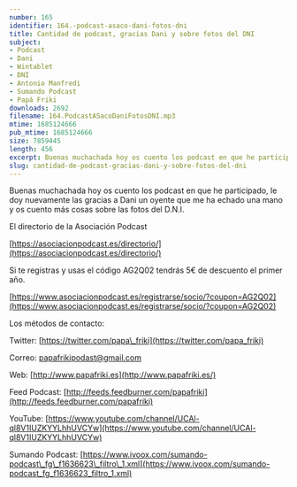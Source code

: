 ```yaml
---
number: 165
identifier: 164.-podcast-asaco-dani-fotos-dni
title: Cantidad de podcast, gracias Dani y sobre fotos del DNI
subject:
- Podcast
- Dani
- Wintablet
- DNI
- Antonio Manfredi
- Sumando Podcast
- Papá Friki
downloads: 2692
filename: 164.PodcastASacoDaniFotosDNI.mp3
mtime: 1685124666
pub_mtime: 1685124666
size: 7859445
length: 456
excerpt: Buenas muchachada hoy os cuento los podcast en que he participado, le doy nuevamente las gracias a Dani un oyente que me ha echado una mano y os cuento mas cosas sobre las fotos del D.N.I.
slug: cantidad-de-podcast-gracias-dani-y-sobre-fotos-del-dni
---
```

Buenas muchachada hoy os cuento los podcast en que he participado, le doy nuevamente las gracias a Dani un oyente que me ha echado una mano y os cuento más cosas sobre las fotos del D.N.I.

El directorio de la Asociación Podcast

[https://asociacionpodcast.es/directorio/](https://asociacionpodcast.es/directorio/)

Si te registras y usas el código AG2Q02 tendrás 5€ de descuento el primer año.

[https://www.asociacionpodcast.es/registrarse/socio/?coupon=AG2Q02](https://www.asociacionpodcast.es/registrarse/socio/?coupon=AG2Q02)

Los métodos de contacto:

Twitter: [https://twitter.com/papa\_friki](https://twitter.com/papa_friki)

Correo: [papafrikipodast@gmail.com](https://archive.org/details/papafrikipodast@gmail.com)

Web: [http://www.papafriki.es](http://www.papafriki.es/)

Feed Podcast: [http://feeds.feedburner.com/papafriki](http://feeds.feedburner.com/papafriki)

YouTube: [https://www.youtube.com/channel/UCAl-ql8V1IUZKYYLhhUVCYw](https://www.youtube.com/channel/UCAl-ql8V1IUZKYYLhhUVCYw)

Sumando Podcast: [https://www.ivoox.com/sumando-podcast\_fg\_f1636623\_filtro\_1.xml](https://www.ivoox.com/sumando-podcast_fg_f1636623_filtro_1.xml)
